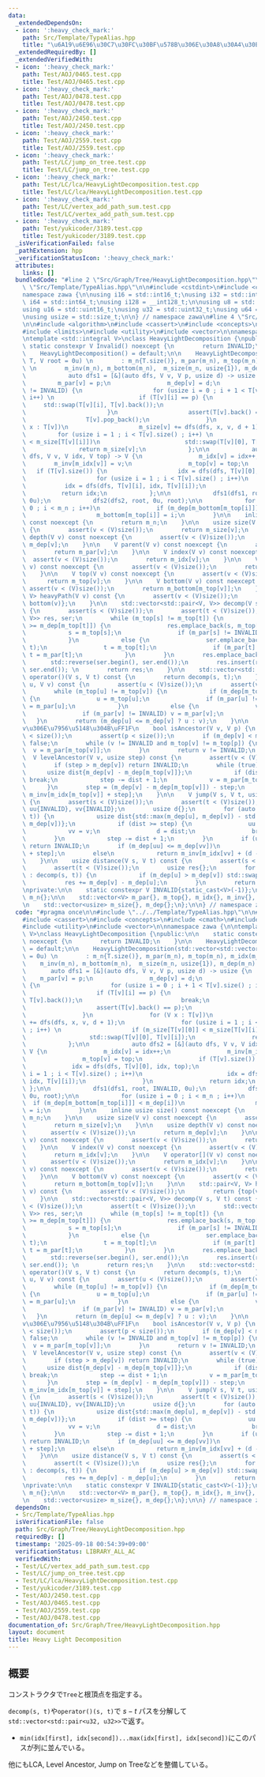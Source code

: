```yaml
---
data:
  _extendedDependsOn:
  - icon: ':heavy_check_mark:'
    path: Src/Template/TypeAlias.hpp
    title: "\u6A19\u6E96\u30C7\u30FC\u30BF\u578B\u306E\u30A8\u30A4\u30EA\u30A2\u30B9"
  _extendedRequiredBy: []
  _extendedVerifiedWith:
  - icon: ':heavy_check_mark:'
    path: Test/AOJ/0465.test.cpp
    title: Test/AOJ/0465.test.cpp
  - icon: ':heavy_check_mark:'
    path: Test/AOJ/0478.test.cpp
    title: Test/AOJ/0478.test.cpp
  - icon: ':heavy_check_mark:'
    path: Test/AOJ/2450.test.cpp
    title: Test/AOJ/2450.test.cpp
  - icon: ':heavy_check_mark:'
    path: Test/AOJ/2559.test.cpp
    title: Test/AOJ/2559.test.cpp
  - icon: ':heavy_check_mark:'
    path: Test/LC/jump_on_tree.test.cpp
    title: Test/LC/jump_on_tree.test.cpp
  - icon: ':heavy_check_mark:'
    path: Test/LC/lca/HeavyLightDecomposition.test.cpp
    title: Test/LC/lca/HeavyLightDecomposition.test.cpp
  - icon: ':heavy_check_mark:'
    path: Test/LC/vertex_add_path_sum.test.cpp
    title: Test/LC/vertex_add_path_sum.test.cpp
  - icon: ':heavy_check_mark:'
    path: Test/yukicoder/3189.test.cpp
    title: Test/yukicoder/3189.test.cpp
  _isVerificationFailed: false
  _pathExtension: hpp
  _verificationStatusIcon: ':heavy_check_mark:'
  attributes:
    links: []
  bundledCode: "#line 2 \"Src/Graph/Tree/HeavyLightDecomposition.hpp\"\n\n#line 2\
    \ \"Src/Template/TypeAlias.hpp\"\n\n#include <cstdint>\n#include <cstddef>\n\n\
    namespace zawa {\n\nusing i16 = std::int16_t;\nusing i32 = std::int32_t;\nusing\
    \ i64 = std::int64_t;\nusing i128 = __int128_t;\n\nusing u8 = std::uint8_t;\n\
    using u16 = std::uint16_t;\nusing u32 = std::uint32_t;\nusing u64 = std::uint64_t;\n\
    \nusing usize = std::size_t;\n\n} // namespace zawa\n#line 4 \"Src/Graph/Tree/HeavyLightDecomposition.hpp\"\
    \n\n#include <algorithm>\n#include <cassert>\n#include <concepts>\n#include <cmath>\n\
    #include <limits>\n#include <utility>\n#include <vector>\n\nnamespace zawa {\n\
    \ntemplate <std::integral V>\nclass HeavyLightDecomposition {\npublic:\n\n   \
    \ static constexpr V Invalid() noexcept {\n        return INVALID;\n    }\n\n\
    \    HeavyLightDecomposition() = default;\n\n    HeavyLightDecomposition(std::vector<std::vector<V>>\
    \ T, V root = 0u) \n        : m_n{T.size()}, m_par(m_n), m_top(m_n), m_idx(m_n),\
    \ \n        m_inv(m_n), m_bottom(m_n),  m_size(m_n, usize{1}), m_dep(m_n) {\n\n\
    \            auto dfs1 = [&](auto dfs, V v, V p, usize d) -> usize {\n       \
    \         m_par[v] = p;\n                m_dep[v] = d;\n                if (p\
    \ != INVALID) {\n                    for (usize i = 0 ; i + 1 < T[v].size() ;\
    \ i++) \n                        if (T[v][i] == p) {\n                       \
    \     std::swap(T[v][i], T[v].back());\n                            break;\n \
    \                       }\n                    assert(T[v].back() == p);\n   \
    \                 T[v].pop_back();\n                }\n                for (V\
    \ x : T[v])\n                    m_size[v] += dfs(dfs, x, v, d + 1);\n       \
    \         for (usize i = 1 ; i < T[v].size() ; i++) \n                    if (m_size[T[v][0]]\
    \ < m_size[T[v][i]])\n                        std::swap(T[v][0], T[v][i]);\n \
    \               return m_size[v];\n            };\n\n            auto dfs2 = [&](auto\
    \ dfs, V v, V idx, V top) -> V {\n                m_idx[v] = idx++;\n        \
    \        m_inv[m_idx[v]] = v;\n                m_top[v] = top;\n             \
    \   if (T[v].size()) {\n                    idx = dfs(dfs, T[v][0], idx, top);\n\
    \                    for (usize i = 1 ; i < T[v].size() ; i++)\n             \
    \           idx = dfs(dfs, T[v][i], idx, T[v][i]);\n                }\n      \
    \          return idx;\n            };\n\n            dfs1(dfs1, root, INVALID,\
    \ 0u);\n            dfs2(dfs2, root, 0u, root);\n\n            for (usize i =\
    \ 0 ; i < m_n ; i++)\n                if (m_dep[m_bottom[m_top[i]]] < m_dep[i])\n\
    \                    m_bottom[m_top[i]] = i;\n        }\n\n    inline usize size()\
    \ const noexcept {\n        return m_n;\n    }\n\n    usize size(V v) const noexcept\
    \ {\n        assert(v < (V)size());\n        return m_size[v];\n    }\n\n    usize\
    \ depth(V v) const noexcept {\n        assert(v < (V)size());\n        return\
    \ m_dep[v];\n    }\n\n    V parent(V v) const noexcept {\n        assert(v < (V)size());\n\
    \        return m_par[v];\n    }\n\n    V index(V v) const noexcept {\n      \
    \  assert(v < (V)size());\n        return m_idx[v];\n    }\n\n    V operator[](V\
    \ v) const noexcept {\n        assert(v < (V)size());\n        return m_idx[v];\n\
    \    }\n\n    V top(V v) const noexcept {\n        assert(v < (V)size());\n  \
    \      return m_top[v];\n    }\n\n    V bottom(V v) const noexcept {\n       \
    \ assert(v < (V)size());\n        return m_bottom[m_top[v]];\n    }\n\n    std::pair<V,\
    \ V> heavyPath(V v) const {\n        assert(v < (V)size());\n        return {top(v),\
    \ bottom(v)};\n    }\n\n    std::vector<std::pair<V, V>> decomp(V s, V t) const\
    \ {\n        assert(s < (V)size());\n        assert(t < (V)size());\n        std::vector<std::pair<V,\
    \ V>> res, ser;\n        while (m_top[s] != m_top[t]) {\n            if (m_dep[m_top[s]]\
    \ >= m_dep[m_top[t]]) {\n                res.emplace_back(s, m_top[s]);\n    \
    \            s = m_top[s];\n                if (m_par[s] != INVALID) s = m_par[s];\n\
    \            }\n            else {\n                ser.emplace_back(m_top[t],\
    \ t);\n                t = m_top[t];\n                if (m_par[t] != INVALID)\
    \ t = m_par[t];\n            }\n        }\n        res.emplace_back(s, t);\n \
    \       std::reverse(ser.begin(), ser.end());\n        res.insert(res.end(), ser.begin(),\
    \ ser.end()); \n        return res;\n    }\n\n    std::vector<std::pair<V, V>>\
    \ operator()(V s, V t) const {\n        return decomp(s, t);\n    }\n\n    V lca(V\
    \ u, V v) const {\n        assert(u < (V)size());\n        assert(v < (V)size());\n\
    \        while (m_top[u] != m_top[v]) {\n            if (m_dep[m_top[u]] >= m_dep[m_top[v]])\
    \ {\n                u = m_top[u];\n                if (m_par[u] != INVALID) u\
    \ = m_par[u];\n            }\n            else {\n                v = m_top[v];\n\
    \                if (m_par[v] != INVALID) v = m_par[v];\n            }\n     \
    \   }\n        return (m_dep[u] <= m_dep[v] ? u : v);\n    }\n\n    // p\u306F\
    v\u306E\u7956\u5148\u304B\uFF1F\n    bool isAncestor(V v, V p) {\n        assert(v\
    \ < size());\n        assert(p < size());\n        if (m_dep[v] < m_dep[p]) return\
    \ false;\n        while (v != INVALID and m_top[v] != m_top[p]) {\n          \
    \  v = m_par[m_top[v]];\n        }\n        return v != INVALID;\n    }\n\n  \
    \  V levelAncestor(V v, usize step) const {\n        assert(v < (V)size());\n\
    \        if (step > m_dep[v]) return INVALID;\n        while (true) {\n      \
    \      usize dist{m_dep[v] - m_dep[m_top[v]]};\n            if (dist >= step)\
    \ break;\n            step -= dist + 1;\n            v = m_par[m_top[v]];\n  \
    \      }\n        step = (m_dep[v] - m_dep[m_top[v]]) - step;\n        return\
    \ m_inv[m_idx[m_top[v]] + step];\n    }\n\n    V jump(V s, V t, usize step) const\
    \ {\n        assert(s < (V)size());\n        assert(t < (V)size());\n        V\
    \ uu{INVALID}, vv{INVALID};\n        usize d{};\n        for (auto [u, v] : decomp(s,\
    \ t)) {\n            usize dist{std::max(m_dep[u], m_dep[v]) - std::min(m_dep[u],\
    \ m_dep[v])};\n            if (dist >= step) {\n                uu = u;\n    \
    \            vv = v;\n                d = dist;\n                break;\n    \
    \        }\n            step -= dist + 1;\n        }\n        if (uu == INVALID)\
    \ return INVALID;\n        if (m_dep[uu] <= m_dep[vv])\n            return m_inv[m_idx[uu]\
    \ + step];\n        else\n            return m_inv[m_idx[vv] + (d - step)];\n\
    \    }\n\n    usize distance(V s, V t) const {\n        assert(s < (V)size());\n\
    \        assert(t < (V)size());\n        usize res{};\n        for (auto [u, v]\
    \ : decomp(s, t)) {\n            if (m_dep[u] > m_dep[v]) std::swap(u, v);\n \
    \           res += m_dep[v] - m_dep[u];\n        }\n        return res;\n    }\n\
    \nprivate:\n\n    static constexpr V INVALID{static_cast<V>(-1)};\n\n    usize\
    \ m_n{};\n\n    std::vector<V> m_par{}, m_top{}, m_idx{}, m_inv{}, m_bottom{};\n\
    \n    std::vector<usize> m_size{}, m_dep{};\n};\n\n} // namespace zawa\n"
  code: "#pragma once\n\n#include \"../../Template/TypeAlias.hpp\"\n\n#include <algorithm>\n\
    #include <cassert>\n#include <concepts>\n#include <cmath>\n#include <limits>\n\
    #include <utility>\n#include <vector>\n\nnamespace zawa {\n\ntemplate <std::integral\
    \ V>\nclass HeavyLightDecomposition {\npublic:\n\n    static constexpr V Invalid()\
    \ noexcept {\n        return INVALID;\n    }\n\n    HeavyLightDecomposition()\
    \ = default;\n\n    HeavyLightDecomposition(std::vector<std::vector<V>> T, V root\
    \ = 0u) \n        : m_n{T.size()}, m_par(m_n), m_top(m_n), m_idx(m_n), \n    \
    \    m_inv(m_n), m_bottom(m_n),  m_size(m_n, usize{1}), m_dep(m_n) {\n\n     \
    \       auto dfs1 = [&](auto dfs, V v, V p, usize d) -> usize {\n            \
    \    m_par[v] = p;\n                m_dep[v] = d;\n                if (p != INVALID)\
    \ {\n                    for (usize i = 0 ; i + 1 < T[v].size() ; i++) \n    \
    \                    if (T[v][i] == p) {\n                            std::swap(T[v][i],\
    \ T[v].back());\n                            break;\n                        }\n\
    \                    assert(T[v].back() == p);\n                    T[v].pop_back();\n\
    \                }\n                for (V x : T[v])\n                    m_size[v]\
    \ += dfs(dfs, x, v, d + 1);\n                for (usize i = 1 ; i < T[v].size()\
    \ ; i++) \n                    if (m_size[T[v][0]] < m_size[T[v][i]])\n      \
    \                  std::swap(T[v][0], T[v][i]);\n                return m_size[v];\n\
    \            };\n\n            auto dfs2 = [&](auto dfs, V v, V idx, V top) ->\
    \ V {\n                m_idx[v] = idx++;\n                m_inv[m_idx[v]] = v;\n\
    \                m_top[v] = top;\n                if (T[v].size()) {\n       \
    \             idx = dfs(dfs, T[v][0], idx, top);\n                    for (usize\
    \ i = 1 ; i < T[v].size() ; i++)\n                        idx = dfs(dfs, T[v][i],\
    \ idx, T[v][i]);\n                }\n                return idx;\n           \
    \ };\n\n            dfs1(dfs1, root, INVALID, 0u);\n            dfs2(dfs2, root,\
    \ 0u, root);\n\n            for (usize i = 0 ; i < m_n ; i++)\n              \
    \  if (m_dep[m_bottom[m_top[i]]] < m_dep[i])\n                    m_bottom[m_top[i]]\
    \ = i;\n        }\n\n    inline usize size() const noexcept {\n        return\
    \ m_n;\n    }\n\n    usize size(V v) const noexcept {\n        assert(v < (V)size());\n\
    \        return m_size[v];\n    }\n\n    usize depth(V v) const noexcept {\n \
    \       assert(v < (V)size());\n        return m_dep[v];\n    }\n\n    V parent(V\
    \ v) const noexcept {\n        assert(v < (V)size());\n        return m_par[v];\n\
    \    }\n\n    V index(V v) const noexcept {\n        assert(v < (V)size());\n\
    \        return m_idx[v];\n    }\n\n    V operator[](V v) const noexcept {\n \
    \       assert(v < (V)size());\n        return m_idx[v];\n    }\n\n    V top(V\
    \ v) const noexcept {\n        assert(v < (V)size());\n        return m_top[v];\n\
    \    }\n\n    V bottom(V v) const noexcept {\n        assert(v < (V)size());\n\
    \        return m_bottom[m_top[v]];\n    }\n\n    std::pair<V, V> heavyPath(V\
    \ v) const {\n        assert(v < (V)size());\n        return {top(v), bottom(v)};\n\
    \    }\n\n    std::vector<std::pair<V, V>> decomp(V s, V t) const {\n        assert(s\
    \ < (V)size());\n        assert(t < (V)size());\n        std::vector<std::pair<V,\
    \ V>> res, ser;\n        while (m_top[s] != m_top[t]) {\n            if (m_dep[m_top[s]]\
    \ >= m_dep[m_top[t]]) {\n                res.emplace_back(s, m_top[s]);\n    \
    \            s = m_top[s];\n                if (m_par[s] != INVALID) s = m_par[s];\n\
    \            }\n            else {\n                ser.emplace_back(m_top[t],\
    \ t);\n                t = m_top[t];\n                if (m_par[t] != INVALID)\
    \ t = m_par[t];\n            }\n        }\n        res.emplace_back(s, t);\n \
    \       std::reverse(ser.begin(), ser.end());\n        res.insert(res.end(), ser.begin(),\
    \ ser.end()); \n        return res;\n    }\n\n    std::vector<std::pair<V, V>>\
    \ operator()(V s, V t) const {\n        return decomp(s, t);\n    }\n\n    V lca(V\
    \ u, V v) const {\n        assert(u < (V)size());\n        assert(v < (V)size());\n\
    \        while (m_top[u] != m_top[v]) {\n            if (m_dep[m_top[u]] >= m_dep[m_top[v]])\
    \ {\n                u = m_top[u];\n                if (m_par[u] != INVALID) u\
    \ = m_par[u];\n            }\n            else {\n                v = m_top[v];\n\
    \                if (m_par[v] != INVALID) v = m_par[v];\n            }\n     \
    \   }\n        return (m_dep[u] <= m_dep[v] ? u : v);\n    }\n\n    // p\u306F\
    v\u306E\u7956\u5148\u304B\uFF1F\n    bool isAncestor(V v, V p) {\n        assert(v\
    \ < size());\n        assert(p < size());\n        if (m_dep[v] < m_dep[p]) return\
    \ false;\n        while (v != INVALID and m_top[v] != m_top[p]) {\n          \
    \  v = m_par[m_top[v]];\n        }\n        return v != INVALID;\n    }\n\n  \
    \  V levelAncestor(V v, usize step) const {\n        assert(v < (V)size());\n\
    \        if (step > m_dep[v]) return INVALID;\n        while (true) {\n      \
    \      usize dist{m_dep[v] - m_dep[m_top[v]]};\n            if (dist >= step)\
    \ break;\n            step -= dist + 1;\n            v = m_par[m_top[v]];\n  \
    \      }\n        step = (m_dep[v] - m_dep[m_top[v]]) - step;\n        return\
    \ m_inv[m_idx[m_top[v]] + step];\n    }\n\n    V jump(V s, V t, usize step) const\
    \ {\n        assert(s < (V)size());\n        assert(t < (V)size());\n        V\
    \ uu{INVALID}, vv{INVALID};\n        usize d{};\n        for (auto [u, v] : decomp(s,\
    \ t)) {\n            usize dist{std::max(m_dep[u], m_dep[v]) - std::min(m_dep[u],\
    \ m_dep[v])};\n            if (dist >= step) {\n                uu = u;\n    \
    \            vv = v;\n                d = dist;\n                break;\n    \
    \        }\n            step -= dist + 1;\n        }\n        if (uu == INVALID)\
    \ return INVALID;\n        if (m_dep[uu] <= m_dep[vv])\n            return m_inv[m_idx[uu]\
    \ + step];\n        else\n            return m_inv[m_idx[vv] + (d - step)];\n\
    \    }\n\n    usize distance(V s, V t) const {\n        assert(s < (V)size());\n\
    \        assert(t < (V)size());\n        usize res{};\n        for (auto [u, v]\
    \ : decomp(s, t)) {\n            if (m_dep[u] > m_dep[v]) std::swap(u, v);\n \
    \           res += m_dep[v] - m_dep[u];\n        }\n        return res;\n    }\n\
    \nprivate:\n\n    static constexpr V INVALID{static_cast<V>(-1)};\n\n    usize\
    \ m_n{};\n\n    std::vector<V> m_par{}, m_top{}, m_idx{}, m_inv{}, m_bottom{};\n\
    \n    std::vector<usize> m_size{}, m_dep{};\n};\n\n} // namespace zawa\n"
  dependsOn:
  - Src/Template/TypeAlias.hpp
  isVerificationFile: false
  path: Src/Graph/Tree/HeavyLightDecomposition.hpp
  requiredBy: []
  timestamp: '2025-09-18 00:54:39+09:00'
  verificationStatus: LIBRARY_ALL_AC
  verifiedWith:
  - Test/LC/vertex_add_path_sum.test.cpp
  - Test/LC/jump_on_tree.test.cpp
  - Test/LC/lca/HeavyLightDecomposition.test.cpp
  - Test/yukicoder/3189.test.cpp
  - Test/AOJ/2450.test.cpp
  - Test/AOJ/0465.test.cpp
  - Test/AOJ/2559.test.cpp
  - Test/AOJ/0478.test.cpp
documentation_of: Src/Graph/Tree/HeavyLightDecomposition.hpp
layout: document
title: Heavy Light Decomposition
---
```


## 概要

コンストラクタで`Tree`と根頂点を指定する。

`decomp(s, t)`や`operator()(s, t)`で $s-t$ パスを分解して`std::vector<std::pair<u32, u32>>`で返す。

- `min(idx[first], idx[second])...max(idx[first], idx[second])`にこのパスが列に並んでいる。

他にもLCA, Level Ancestor, Jump on Treeなどを整備している。
